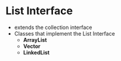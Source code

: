 # List Interface
- extends the collection interface
- Classes that implement the List Interface 
    - **ArrayList**
    - **Vector**
    - **LinkedList** 
